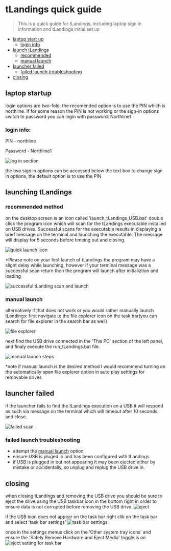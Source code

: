 # tLandings quick guide

> This is a quick guide for tLandings, including laptop sign in information and tLandings initial set up

<!-- toc -->

- [laptop start up](#laptop-startup)
  * [login info](#login-info)
- [launch tLandings](#launch-tLandings)
  * [recommended](#recommended-method)
  * [manual launch](#manual-launch)
- [launcher failed](#launcher-failed)
  * [failed launch troubleshooting](#failed-launch-troubleshooting)
- [closing](#closing)

## laptop startup
login options are two-fold: the recomended option is to use the PIN which is northline.
If for some reason the PIN is not working or the sign-in options switch to password you can login with password: Northline1

### login info:

PIN - northline

Password - Northline1

![log in section](/imgs/log_in.png)

the two sign in options can be accessed below the text box to change sign in options, the default option is to use the PIN

## launching tLandings

### recommended method
on the desktop screen is an icon called 'launch_tLandings_USB.bat' double click the program icon which will scan for the tLandings executable installed on USB drives. Successful scans for the executable results in displaying a brief message on the terminal and launching the executable. The message will display for 5 seconds before timeing out and closing.

![quick launch icon](/imgs/quick_launch.png)

*Please note on your first launch of tLandings the program may have a slight delay while launching, however if your terminal message was a successful scan return then the program will launch after initializtion and loading.

![successful tLanding scan and launch](/imgs/successful_scan.png)

### manual launch
alternatively if that does not work or you would rather manually launch tLandings: first navigate to the file explorer icon on the task bar(you can search for file explorer in the search bar as well)

![file explorer](/imgs/file_explorer.png)

next find the USB drive connected in the 'This PC' section of the left panel, and finaly execute the run_tLandings.bat file.

![manual launch steps](/imgs/manual_launch.png)

*note if manual launch is the desired method I would recommend turning on the automatically open file explorer option in auto play settings for removable drives

## launcher failed
if the launcher fails to find the tLandings execution on a USB it will respond as such via message on the terminal which will timeout after 10 seconds and close.

![failed scan](/imgs/fail_scan.png)

### failed launch troubleshooting
- attempt the [manual launch](#manual-launch) option
- ensure USB is pluged in and has been configured with tLandings
- if USB is plugged in but not appearing it may been ejected either by mistake or accidentally, so unplug and replug the USB drive in.
  
## closing
when closing tLandings and removing the USB drive you should be sure to eject the drive using the USB taskbar icon in the bottom right in order to ensure data is not corrupted before removing the USB drive.
![eject](/imgs/eject.png)

if the USB icon does not appear on the task bar right clik on the task bar and select 'task bar settings'
![task bar settings](/imgs/task_bar.png)

once in the settings menus click on the 'Other system tray icons' and ensure the 'Safely Remove Hardware and Eject Media' toggle is on
![eject setting for task bar](/imgs/eject_setting.png)




